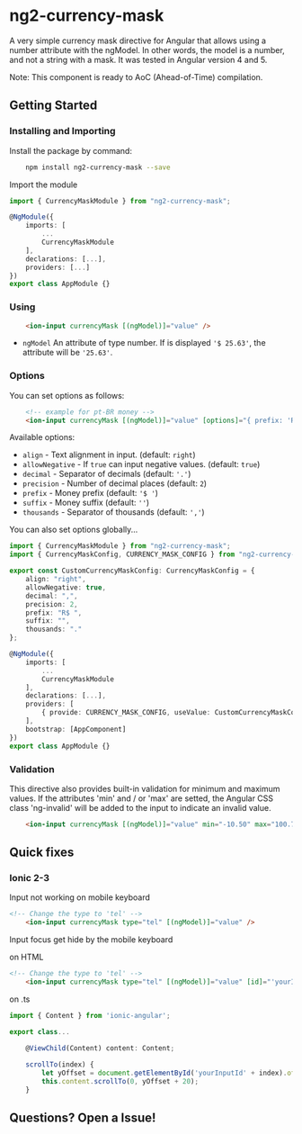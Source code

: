 # ng2-currency-mask

A very simple currency mask directive for Angular that allows using a number attribute with the ngModel. In other words, the model is a number, and not a string with a mask. It was tested in Angular version 4 and 5.

Note: This component is ready to AoC (Ahead-of-Time) compilation.

## Getting Started

### Installing and Importing

Install the package by command:

```sh
    npm install ng2-currency-mask --save
```

Import the module

```ts
import { CurrencyMaskModule } from "ng2-currency-mask";

@NgModule({
    imports: [
        ...
        CurrencyMaskModule
    ],
    declarations: [...],
    providers: [...]
})
export class AppModule {}
```

### Using 

```html
    <ion-input currencyMask [(ngModel)]="value" />
```

 * `ngModel` An attribute of type number. If is displayed `'$ 25.63'`, the attribute will be `'25.63'`.

### Options 

You can set options as follows:

```html
    <!-- example for pt-BR money -->
    <ion-input currencyMask [(ngModel)]="value" [options]="{ prefix: 'R$ ', thousands: '.', decimal: ',' }"/>
```

Available options: 

 * `align` - Text alignment in input. (default: `right`)
 * `allowNegative` - If `true` can input negative values.  (default: `true`)
 * `decimal` -  Separator of decimals (default: `'.'`)
 * `precision` - Number of decimal places (default: `2`)
 * `prefix` - Money prefix (default: `'$ '`)
 * `suffix` - Money suffix (default: `''`)
 * `thousands` - Separator of thousands (default: `','`)

You can also set options globally...

```ts
import { CurrencyMaskModule } from "ng2-currency-mask";
import { CurrencyMaskConfig, CURRENCY_MASK_CONFIG } from "ng2-currency-mask/src/currency-mask.config";

export const CustomCurrencyMaskConfig: CurrencyMaskConfig = {
    align: "right",
    allowNegative: true,
    decimal: ",",
    precision: 2,
    prefix: "R$ ",
    suffix: "",
    thousands: "."
};

@NgModule({
    imports: [
        ...
        CurrencyMaskModule
    ],
    declarations: [...],
    providers: [
        { provide: CURRENCY_MASK_CONFIG, useValue: CustomCurrencyMaskConfig }
    ],
    bootstrap: [AppComponent]
})
export class AppModule {}
```

### Validation

This directive also provides built-in validation for minimum and maximum values. If the attributes 'min' and / or 'max' are setted, the Angular CSS class 'ng-invalid' will be added to the input to indicate an invalid value.

```html
    <ion-input currencyMask [(ngModel)]="value" min="-10.50" max="100.75" />
```

## Quick fixes

### Ionic 2-3

Input not working on mobile keyboard

```html
<!-- Change the type to 'tel' -->
    <ion-input currencyMask type="tel" [(ngModel)]="value" />
```

Input focus get hide by the mobile keyboard

on HTML
```html
<!-- Change the type to 'tel' -->
    <ion-input currencyMask type="tel" [(ngModel)]="value" [id]="'yourInputId' + index" (focus)="scrollTo(index)" />
```

on .ts
```ts
import { Content } from 'ionic-angular';

export class...

    @ViewChild(Content) content: Content;
  
    scrollTo(index) {
        let yOffset = document.getElementById('yourInputId' + index).offsetTop;
        this.content.scrollTo(0, yOffset + 20);
    }
```

## Questions? Open a Issue!
